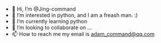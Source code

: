 - 👋 Hi, I’m @Jing-command
- 👀 I’m interested in python, and I am a freash man. :)
- 🌱 I’m currently learning python 
- 💞️ I’m looking to collaborate on ...
- 📫 How to reach me my email is adam_command@qq.com

<!---
Jing-command/Jing-command is a ✨ special ✨ repository because its `README.md` (this file) appears on your GitHub profile.
You can click the Preview link to take a look at your changes.
--->
